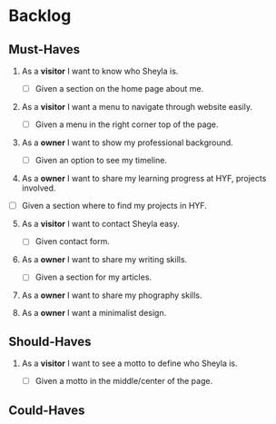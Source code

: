 # Backlog

## Must-Haves

1. As a **visitor** I want to know who Sheyla is.

   - [ ] Given a section on the home page about me.

2. As a **visitor** I want a menu to navigate through website easily.

   - [ ] Given a menu in the right corner top of the page.

3. As a **owner** I want to show my professional background.

   - [ ] Given an option to see my timeline.

4. As a **owner** I want to share my learning progress at HYF, projects involved.

- [ ] Given a section where to find my projects in HYF.

5. As a **visitor** I want to contact Sheyla easy.

   - [ ] Given contact form.

6. As a **owner** I want to share my writing skills.

   - [ ] Given a section for my articles.

7. As a **owner** I want to share my phography skills.

8. As a **owner** I want a minimalist design.

## Should-Haves

1. As a **visitor** I want to see a motto to define who Sheyla is.

   - [ ] Given a motto in the middle/center of the page.

## Could-Haves
